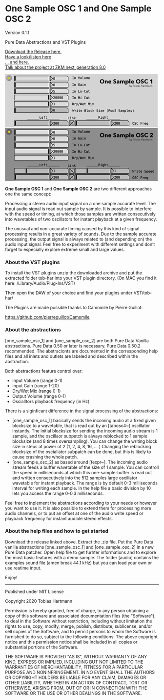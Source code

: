# One Sample OSC 1 and One Sample OSC 2

Version 0.1.1

Pure Data Abstractions and VST Plugins 

[Download the Release here.](https://github.com/tob-har/1_Sample_Processor/releases)<br>
[Have a look/listen here](https://youtu.be/Gmqx0_3zaCM)<br>
[... and here.](https://youtu.be/PEX9j8iqWEo)<br>
[Talk about the project at ZKM next_generation 8.0](https://zkm.de/en/media/video/tobias-hartmann-000002083-seconds)




<img src="https://github.com/tob-har/one_sample_osc/blob/master/plugin_dev/One_Sample_OSC_1/oso1_screenshot.png" alt="YOne Sample OSC 1" width="500"/>
<img src="https://github.com/tob-har/one_sample_osc/blob/master/plugin_dev/One_Sample_OSC_2/oso2_screenshot.png" alt="YOne Sample OSC 2" width="500"/>




**One Sample OSC 1** and **One Sample OSC 2** are two different approaches one the same concept:

Processing a stereo audio input signal on a one sample accurate level.
The input audio signal is read out sample by sample. It is possible to interfere with the speed or timing, at which those samples are written consecutively into wavetables of two oscillators for instant playback at a given frequency. 

The unusual and non-accurate timing caused by this kind of signal processing results in a great variety of sounds. Due to the sample accurate processing, the output signal is always related to (and depending on) the audio input signal. 
Feel free to experiment with different settings and don’t forget to especially explore extreme small and large values.


### About the VST plugins

To install the VST plugins unzip the downloaded archive and put the extracted folder tob-har into your VST plugin directory.
(On MAC you find it here: /Library/Audio/Plug-Ins/VST)

Then open the DAW of your choice and find your plugins under VST/tob-har/

The Plugins are made possible thanks to Camomile by Pierre Guillot:

https://github.com/pierreguillot/Camomile


### About the abstractions 

[one_sample_osc_1] and [one_sample_osc_2] are both Pure Data Vanilla abstractions. 
Pure Data 0.50 or later is necessary. Pure Data 0.50.2 recommended.
The abstracionts are documented in the corresponding help files and all inlets and outlets are labeled and described within the abstraction.

Both abstractions feature control over:

- Input Volume (range 0-1)
- Input Gain (range 1-20)
- Dry/Wet Mix (range 0-1)
- Output Volume (range 0-1)
- Oscialltors playback frequency (in Hz)

There is a siginficant difference in the signal processing of the abstractions:

- [one_sample_osc_1] basically sends the incoming audio at a fixed given blocksize to a wavetable, that is read out by an [tabosc4~] oscillator instantly. The initial blocksize for sending the incoming audio stream is 1 sample, and the oscillaor subpatch is always reblocked to 1 sample blocksize (and 8 times oversampling). You can change the writing block size in steps at power of 2 (1, 2, 4, 8, 16, … ) Changing the reblocking blocksize of the osciallator subpatch can be done, but this is likely to cause crashing the whole patch. 
- [one_sample_osc_2] as based around [fexpr~]. The incoming audio stream feeds a buffer wavetable of the size of 1 sample. You can controll the speed in milliseconds at which this one-sample-buffer is read out and written consecutively into the 512 samples large oscillator wavetable for instant playback. The range is by default 0-3 milliseconds interval for writing each sample. In the help file a basic division by 10 lets you access the range 0-0.3 milliseconds.

Feel free to inplement the abstractions according to your needs or however you want to use it.
It is also possible to extend them for processing more audio channels, or to put an offset at one of the audio write speed or playback frequency for instant audible stereo effects. 


### About the help files and how to get started

Download the release linked above.
Extract the .zip file. 
Put the Pure Data vanilla abstractions [one_sample_osc_1] and [one_sample_osc_2] in a new Pure Data patcher.
Open help file to get furhter informations and to explore the most basic features with a demo sample.
The folder [audio] contains the examples sound file (amen break 44.1 kHz) but you can load your own or use reatime input.


Enjoy!







---


Published under MIT License

Copyright 2020 Tobias Hartmann 

Permission is hereby granted, free of charge, to any person obtaining a copy of this software and associated documentation files (the "Software"), to deal in the Software without restriction, including without limitation the rights to use, copy, modify, merge, publish, distribute, sublicense, and/or sell copies of the Software, and to permit persons to whom the Software is furnished to do so, subject to the following conditions: The above copyright notice and this permission notice shall be included in all copies or substantial portions of the Software. 

THE SOFTWARE IS PROVIDED "AS IS", WITHOUT WARRANTY OF ANY KIND, EXPRESS OR IMPLIED, INCLUDING BUT NOT LIMITED TO THE WARRANTIES OF MERCHANTABILITY, FITNESS FOR A PARTICULAR PURPOSE AND NONINFRINGEMENT. IN NO EVENT SHALL THE AUTHORS OR COPYRIGHT HOLDERS BE LIABLE FOR ANY CLAIM, DAMAGES OR OTHER LIABILITY, WHETHER IN AN ACTION OF CONTRACT, TORT OR OTHERWISE, ARISING FROM, OUT OF OR IN CONNECTION WITH THE SOFTWARE OR THE USE OR OTHER DEALINGS IN THE SOFTWARE.
